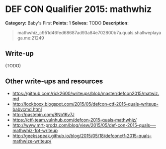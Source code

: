 # DEF CON Qualifier 2015: mathwhiz

**Category:** Baby's First
**Points:** 1
**Solves:** TODO
**Description:**

> mathwhiz_c951d46fed68687ad93a84e702800b7a.quals.shallweplayaga.me:21249


## Write-up

(TODO)

## Other write-ups and resources

* <https://github.com/rick2600/writeups/blob/master/defcon2015/matwiz.md>
* <http://lockboxx.blogspot.com/2015/05/defcon-ctf-2015-quals-writeup-babycmd.html>
* <http://pastebin.com/8Nb1Kv7J>
* <https://ctf-team.vulnhub.com/defcon-2015-quals-mathwhiz/>
* <http://www.mrt-prodz.com/blog/view/2015/05/def-con-2015-quals---mathwhiz-1pt-writeup>
* <http://geeksspeak.github.io/blog/2015/05/18/defconctf-2015-quals-mathwize-writeup/>
